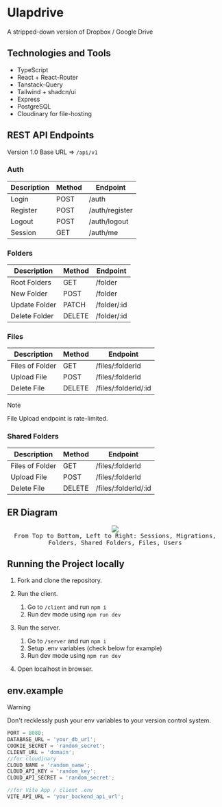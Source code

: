 # Ulapdrive

A stripped-down version of Dropbox / Google Drive

## Technologies and Tools

- TypeScript
- React + React-Router
- Tanstack-Query
- Tailwind + shadcn/ui
- Express
- PostgreSQL
- Cloudinary for file-hosting

## REST API Endpoints

Version 1.0
Base URL => `/api/v1`

### Auth

| Description | Method | Endpoint       |
| ----------- | ------ | -------------- |
| Login       | POST   | /auth          |
| Register    | POST   | /auth/register |
| Logout      | POST   | /auth/logout   |
| Session     | GET    | /auth/me       |

### Folders

| Description   | Method | Endpoint    |
| ------------- | ------ | ----------- |
| Root Folders  | GET    | /folder     |
| New Folder    | POST   | /folder     |
| Update Folder | PATCH  | /folder/:id |
| Delete Folder | DELETE | /folder/:id |

### Files

| Description     | Method | Endpoint             |
| --------------- | ------ | -------------------- |
| Files of Folder | GET    | /files/:folderId     |
| Upload File     | POST   | /files/:folderId     |
| Delete File     | DELETE | /files/:folderId/:id |

> [!NOTE]
> File Upload endpoint is rate-limited.

### Shared Folders

| Description     | Method | Endpoint             |
| --------------- | ------ | -------------------- |
| Files of Folder | GET    | /files/:folderId     |
| Upload File     | POST   | /files/:folderId     |
| Delete File     | DELETE | /files/:folderId/:id |

## ER Diagram

<div align="center">
  <kbd>
    <img src="https://i.imgur.com/1do61Xe.png" height="auto"/>
    <div>From Top to Bottom, Left to Right: Sessions, Migrations, Folders, Shared Folders, Files, Users</div>
  </kbd>
</div>

## Running the Project locally

1. Fork and clone the repository.
2. Run the client.

   1. Go to `/client` and run `npm i`
   2. Run dev mode using `npm run dev`

3. Run the server.

   1. Go to `/server` and run `npm i`
   2. Setup .env variables (check below for example)
   3. Run dev mode using `npm run dev`

4. Open localhost in browser.

## env.example

> [!WARNING]
> Don't recklessly push your env variables to your version control system.

```js
PORT = 8080;
DATABASE_URL = 'your_db_url';
COOKIE_SECRET = 'random_secret';
CLIENT_URL = 'domain';
//for cloudinary
CLOUD_NAME = 'random_name';
CLOUD_API_KEY = 'random_key';
CLOUD_API_SECRET = 'random_secret';

//for Vite App / client .env
VITE_API_URL = 'your_backend_api_url';
```
